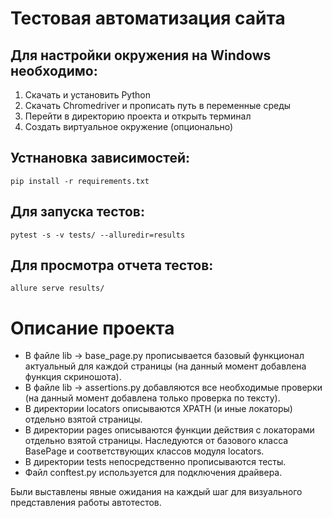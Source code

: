 
Тестовая автоматизация сайта
============================


Для настройки окружения на Windows необходимо:
---------------------------------------------

1) Скачать и установить Python
2) Скачать Chromedriver и прописать путь в переменные среды
3) Перейти в директорию проекта и открыть терминал
4) Создать виртуальное окружение (опционально)



Устнановка зависимостей:
--------------------------------

`pip install -r requirements.txt`



Для запуска тестов:
------------------

`pytest -s -v tests/ --alluredir=results`



Для просмотра отчета тестов:
---------------------------

`allure serve results/`




Описание проекта
================

- В файле lib -> base_page.py прописывается базовый функционал актуальный для каждой страницы (на данный момент добавлена функция скриношота).
- В файле lib -> assertions.py добавляются все необходимые проверки (на данный момент добавлена только проверка по тексту).
- В директории locators описываются XPATH (и иные локаторы) отдельно взятой страницы. 
- В директории pages описываются функции действия с локаторами отдельно взятой страницы. Наследуются от базового класса BasePage и соответствующих классов модуля locators.
- В директории tests непосредственно прописываются тесты.
- Файл conftest.py используется для подключения драйвера.

Были выставлены явные ожидания на каждый шаг для визуального представления работы автотестов.

